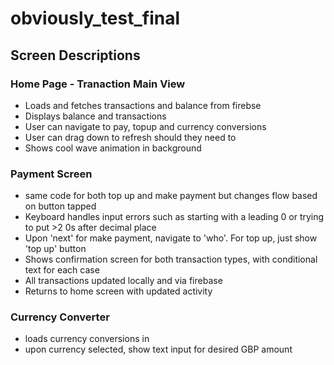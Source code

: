 # obviously_test_final

## Screen Descriptions

### Home Page - Tranaction Main View
- Loads and fetches transactions and balance from firebse
- Displays balance and transactions
- User can navigate to pay, topup and currency conversions
- User can drag down to refresh should they need to
- Shows cool wave animation in background

### Payment Screen 
- same code for both top up and make payment but changes flow based on button tapped
- Keyboard handles input errors such as starting with a leading 0 or trying to put >2 0s after decimal place
- Upon 'next' for make payment, navigate to 'who'. For top up, just show 'top up' button
- Shows confirmation screen for both transaction types, with conditional text for each case
- All transactions updated locally and via firebase
- Returns to home screen with updated activity

### Currency Converter 
- loads currency conversions in
- upon currency selected, show text input for desired GBP amount 
